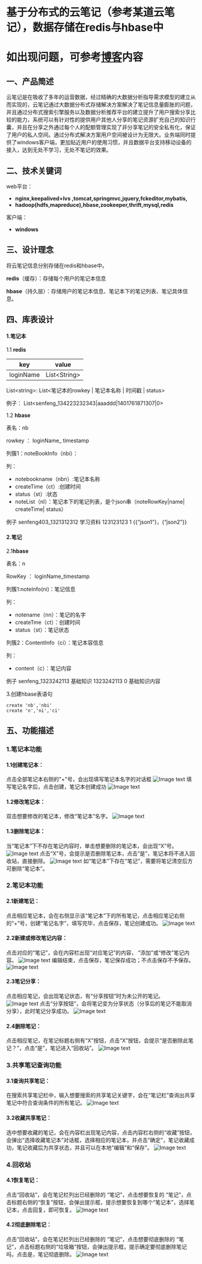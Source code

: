 # 基于分布式的云笔记（参考某道云笔记），数据存储在redis与hbase中
# 如出现问题，可参考[博客](http://blog.csdn.net/u011254180/article/details/79117652)内容

## 一、产品简述
云笔记是在吸收了多年的运营数据，经过精确的大数据分析指导需求模型的建立从而实现的，云笔记通过大数据分布式存储解决方案解决了笔记信息量膨胀的问题，并且通过分布式搜索引擎服务以及数据分析推荐平台的建立提升了用户搜索分享比较的能力，系统可以有针对性的提供用户其他人分享的笔记资源扩充自己的知识行囊，并且在分享之外通过每个人的配额管理实现了非分享笔记的安全私有化，保证了用户的私人空间。通过分布式解决方案用户空间被设计为无限大。业务端同时提供了windows客户端，更加贴近用户的使用习惯，并且数据平台支持移动设备的接入，达到无处不学习，无处不笔记的效果。

## 二、技术关键词
web平台：
- **nginx,keepalived+lvs ,tomcat,springmvc,jquery,fckeditor,mybatis,**
- **hadoop(hdfs,mapreduce),hbase,zookeeper,thrift,mysql,redis**

客户端：
- **windows**

## 三、设计理念
将云笔记信息分别存储在redis和hbase中。

**redis**（缓存）：存储每个用户的笔记本信息

**hbase**（持久层）：存储用户的笔记本信息、笔记本下的笔记列表、笔记具体信息。

## 四、库表设计

#### 1.笔记本
1.1 **redis**

 key     | value
-------- | ---
loginName | List&lt;String>

List&lt;string>: List&lt;笔记本的rowkey | 笔记本名称 | 时间戳 | status>

例子： List&lt;senfeng_134223232343|aaaddd|1401761871307|0>

1.2 **hbase**

表名：nb

rowkey ：  loginName_ timestamp

列簇1：noteBookInfo（nbi）：

列：
- notebookname（nbn）:笔记本名称
- createTime（ct）:创建时间
- status（st）:状态
- noteList（nl）：笔记本下的笔记列表，是个json串（noteRowKey|name| createTime| status）  

例子	senfeng403_1321312312	学习资料	123123123	1	{{“json1”}，{“json2”}}

#### 2.笔记
2.1**hbase**

表名：n

RowKey ： loginName_timestamp

列簇1:noteInfo(ni)：笔记信息

列： 
- notename（nn）：笔记的名字
- createTme（ct）：创建时间
- status（st）：笔记状态    

列簇2：ContentInfo（ci）：笔记本容信息

列：
- content（c）：笔记内容

例子	senfeng_1323242113	基础知识	1323242113	0	基础知识内容

3.创建hbase表语句
```
create 'nb','nbi'
create 'n','ni','ci'
```

## 五、功能描述
### 1.笔记本功能
#### 1.1创建笔记本：
点击全部笔记本右侧的"+"号，会出现填写笔记本名字的对话框
![Image text](pic/picture/1.png)
填写笔记名字后，点击创建，笔记本创建成功
![Image text](pic/picture/2.png)

#### 1.2修改笔记本：
双击想要修改的笔记本，修改“笔记本”名字。
![Image text](pic/picture/3.png)

#### 1.3删除笔记本：
当“笔记本”下不存在笔记内容时，单击想要删除的笔记本，会出现“X”号。
![Image text](pic/picture/4.png)
点击“X”号，会提示是否删除笔记本，点击“是”，笔记本将不进入回收站，直接删除。
![Image text](pic/picture/5.png)
如“笔记本”下存在“笔记”，需要将笔记清空后方可删除“笔记本”。

### 2.笔记本功能
#### 2.1新建笔记：
点击相应笔记本，会在右侧显示该“笔记本”下的所有笔记，点击相应笔记右侧的“+”号，创建“笔记名字”，填写完毕，点击保存，笔记创建成功。
![Image text](pic/picture/6.png)

#### 2.2新建或修改笔记内容：
点击对应的“笔记”，会在内容栏出现“对应笔记”的内容， “添加”或“修改”笔记内容。
![Image text](pic/picture/7.png)
编辑结束，点击保存，笔记保存成功；不点击保存不予保存。
![Image text](pic/picture/8.png)

#### 2.3笔记分享：
点击相应笔记，会出现笔记状态，有“分享按钮”时为未公开的笔记。
![Image text](pic/picture/9.png)
点击“分享按钮”，会将笔记变为分享状态（分享后的笔记不能取消分享），此时笔记分享成功。
![Image text](pic/picture/10.png)

#### 2.4删除笔记：
点击相应笔记，在笔记标题右侧有“X”按钮，点击“X”按钮，会提示“是否删除此笔记？”，点击“是”，笔记进入“回收站”。
![Image text](pic/picture/11.png)

### 3.共享笔记查询功能
#### 3.1查询共享笔记：
在搜索共享笔记栏中，输入想要搜索的共享笔记关键字，会在“笔记栏”查询出共享笔记中符合查询条件的所有笔记。
![Image text](pic/picture/12.png)

#### 3.2收藏共享笔记：
选中想要收藏的笔记，会在内容栏出现笔记内容，点击内容栏右侧的“收藏”按钮，会弹出“选择收藏笔记本”对话框，选择相应的笔记本，并点击“确定”，笔记收藏成功，笔记收藏后为共享状态，并且可以在本地“编辑”和“保存”。
![Image text](pic/picture/13.png)

### 4.回收站
#### 4.1恢复笔记：
点击“回收站”，会在笔记栏列出已经删除的 “笔记”，点击想要恢复的 “笔记”，点击标题右侧的“恢复”按钮，会弹出提示框，提示想要恢复到哪个“笔记本”，选择笔记本，点击回复，即可恢复。
![Image text](pic/picture/14.png)

#### 4.2彻底删除笔记：
点击“回收站”，会在笔记栏列出已经删除的 “笔记”，点击想要彻底删除的 “笔记”，点击标题右侧的“垃圾箱”按钮，会弹出提示框，提示确定要彻底删除笔记吗，点击是，笔记彻底删除。
![Image text](pic/picture/15.png)
